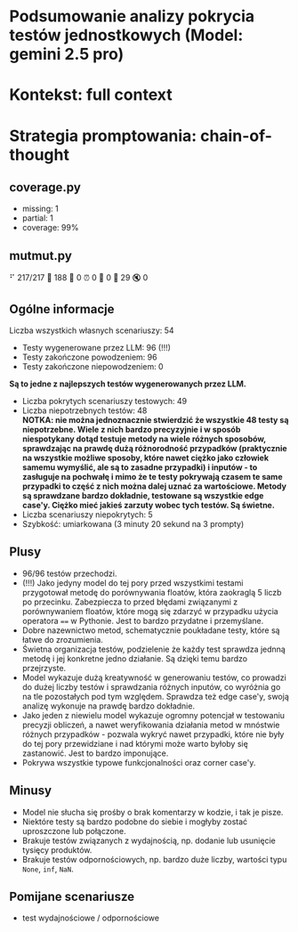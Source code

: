 # Podsumowanie analizy pokrycia testów jednostkowych (Model: gemini 2.5 pro)
# Kontekst: full context
# Strategia promptowania: chain-of-thought

## coverage.py
- missing: 1
- partial: 1
- coverage: 99%

## mutmut.py
⠋ 217/217  🎉 188 🫥 0  ⏰ 0  🤔 0  🙁 29  🔇 0

## Ogólne informacje

Liczba wszystkich własnych scenariuszy: 54

- Testy wygenerowane przez LLM: 96 (!!!)
- Testy zakończone powodzeniem: 96
- Testy zakończone niepowodzeniem: 0


<strong>Są to jedne z najlepszych testów wygenerowanych przez LLM.</strong>
- Liczba pokrytych scenariuszy testowych: 49
- Liczba niepotrzebnych testów: 48
<br/> <strong>NOTKA: nie można jednoznacznie stwierdzić że wszystkie 48 testy są niepotrzebne. Wiele z nich bardzo precyzyjnie i w sposób niespotykany dotąd testuje metody na wiele różnych sposobów, sprawdzając na prawdę dużą różnorodność przypadków (praktycznie na wszystkie możliwe sposoby, które nawet ciężko jako człowiek samemu wymyślić, ale są to zasadne przypadki) i inputów - to zasługuje na pochwałę i mimo że te testy pokrywają czasem te same przypadki to część z nich można dalej uznać za wartościowe. Metody są sprawdzane bardzo dokładnie, testowane są wszystkie edge case'y. Ciężko mieć jakieś zarzuty wobec tych testów. Są świetne.</strong>
- Liczba scenariuszy niepokrytych: 5
- Szybkość: umiarkowana (3 minuty 20 sekund na 3 prompty)

## Plusy

- 96/96 testów przechodzi.
- (!!!) Jako jedyny model do tej pory przed wszystkimi testami przygotował metodę do porównywania floatów, która zaokraglą 5 liczb po przecinku. Zabezpiecza to przed błędami związanymi z porównywaniem floatów, które mogą się zdarzyć w przypadku użycia operatora `==` w Pythonie. Jest to bardzo przydatne i przemyślane.
- Dobre nazewnictwo metod, schematycznie poukładane testy, które są łatwe do zrozumienia.
- Świetna organizacja testów, podzielenie że każdy test sprawdza jednną metodę i jej konkretne jedno działanie. Są dzięki temu bardzo przejrzyste.
- Model wykazuje dużą kreatywność w generowaniu testów, co prowadzi do dużej liczby testów i sprawdzania różnych inputów, co wyróżnia go na tle pozostałych pod tym względem. Sprawdza też edge case'y, swoją analizę wykonuje na prawdę bardzo dokładnie.
- Jako jeden z niewielu model wykazuje ogromny potencjał w testowaniu precyzji obliczeń, a nawet weryfikowania działania metod w mnóstwie różnych przypadków - pozwala wykryć nawet przypadki, które nie były do tej pory przewidziane i nad którymi może warto byłoby się zastanowić. Jest to bardzo imponujące.
- Pokrywa wszystkie typowe funkcjonalności oraz corner case'y.

## Minusy

- Model nie słucha się prośby o brak komentarzy w kodzie, i tak je pisze.
- Niektóre testy są bardzo podobne do siebie i mogłyby zostać uproszczone lub połączone.
- Brakuje testów związanych z wydajnością, np. dodanie lub usunięcie tysięcy produktów.
- Brakuje testów odpornościowych, np. bardzo duże liczby, wartości typu `None`, `inf`, `NaN`.

## Pomijane scenariusze

- test wydajnościowe / odpornościowe
